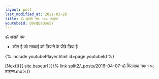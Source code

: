 ```yaml
---
layout: post
last_modified_at: 2021-03-29
title: ॐ कृतये नमः १०८ टाइम्स
youtubeId: B9xQEaQsuEY
---
```

 
 
 ॐ असते नमः  
 
 -  कौन है जो सच्चाई को छिपाने के पीछे छिपा है 
 
  
 
  
 
 
 
 
 
 


{% include youtubePlayer.html id=page.youtubeId %}
 
[Next]({{ site.baseurl }}{% link  split2/_posts/2016-04-07-ॐ विरामाया नमः १०८ टाइम्स.md%})
 
